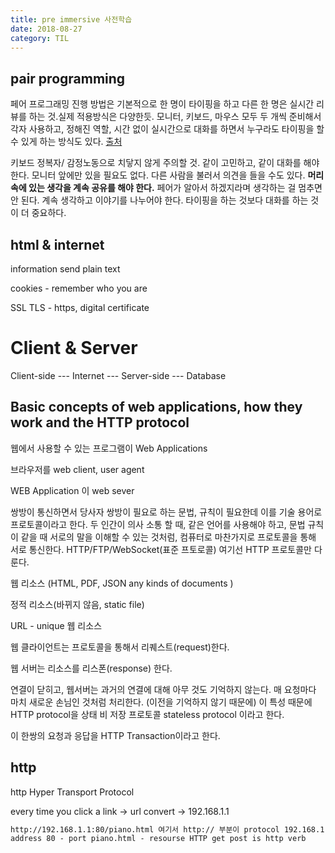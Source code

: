 ```yaml
---
title: pre immersive 사전학습
date: 2018-08-27
category: TIL
---
```


## pair programming

페어 프로그래밍 진행 방법은 기본적으로 한 명이 타이핑을 하고 다른 한 명은 실시간 리뷰를 하는 것.실제 적용방식은 다양한듯. 모니터, 키보드, 마우스 모두 두 개씩 준비해서 각자 사용하고, 정해진 역할, 시간 없이 실시간으로 대화를 하면서 누구라도 타이핑을 할 수 있게 하는 방식도 있다. [출처](https://kihoonkim.github.io/2018/01/01/Agile/pair-programming/)

키보드 정복자/ 감정노동으로 치닿지 않게 주의할 것. 같이 고민하고, 같이 대화를 해야 한다. 모니터 앞에만 있을 필요도 없다. 다른 사람을 불러서 의견을 들을 수도 있다. **머리 속에 있는 생각을 계속 공유를 해야 한다.** 페어가 알아서 하겠지라며 생각하는 걸 멈추면 안 된다. 계속 생각하고 이야기를 나누어야 한다. 타이핑을 하는 것보다 대화를 하는 것이 더 중요하다.

## html & internet

information send plain text

cookies - remember who you are

SSL TLS - https, digital certificate

# Client & Server

Client-side --- Internet --- Server-side --- Database

## Basic concepts of web applications, how they work and the HTTP protocol

웹에서 사용할 수 있는 프로그램이 Web Applications

브라우저를 web client, user agent

WEB Application 이 web sever

쌍방이 통신하면서 당사자 쌍방이 필요로 하는 문법, 규칙이 필요한데 이를 기술 용어로 프로토콜이라고 한다. 두 인간이 의사 소통 할 때, 같은 언어를 사용해야 하고, 문법 규칙이 같을 때 서로의 말을 이해할 수 있는 것처럼, 컴퓨터로 마찬가지로 프로토콜을 통해 서로 통신한다. HTTP/FTP/WebSocket(표준 프토로콜) 여기선 HTTP 프로토콜만 다룬다.

웹 리소스 (HTML, PDF, JSON any kinds of documents )

정적 리소스(바뀌지 않음, static file)

URL - unique 웹 리소스

웹 클라이언트는 프로토콜을 통해서 리퀘스트(request)한다.

웹 서버는 리소스를 리스폰(response) 한다.

연결이 닫히고, 웹서버는 과거의 연결에 대해 아무 것도 기억하지 않는다. 매 요청마다 마치 새로운 손님인 것처럼 처리한다. (이전을 기억하지 않기 때문에) 이 특성 때문에 HTTP protocol을 상태 비 저장 프로토콜 stateless protocol 이라고 한다.

이 한쌍의 요청과 응답을 HTTP Transaction이라고 한다.

## http

http Hyper Transport Protocol

every time you click a link -> url convert -> 192.168.1.1

```html
http://192.168.1.1:80/piano.html 여기서 http:// 부분이 protocol 192.168.1.1 - IP
address 80 - port piano.html - resourse HTTP get post is http verb
```
